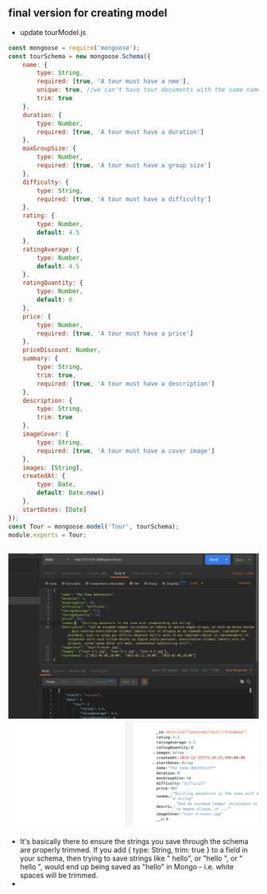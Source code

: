## final version for creating model
- update tourModel.js
```js
const mongoose = require('mongoose');
const tourSchema = new mongoose.Schema({
    name: {
        type: String,
        required: [true, 'A tour must have a nme'],
        unique: true, //we can't have tour documents with the same name
        trim: true
    },
    duration: {
        type: Number,
        required: [true, 'A tour must have a duration']
    },
    maxGroupSize: {
        type: Number,
        required: [true, 'A tour must have a group size']
    },
    difficulty: {
        type: String,
        required: [true, 'A tour must have a difficulty']
    },
    rating: {
        type: Number,
        default: 4.5
    },
    ratingAverage: {
        type: Number,
        default: 4.5
    },
    ratingQuantity: {
        type: Number,
        default: 0
    },
    price: {
        type: Number,
        required: [true, 'A tour must have a price']
    },
    priceDiscount: Number,
    summary: {
        type: String,
        trim: true,
        required: [true, 'A tour must have a description']
    },
    description: {
        type: String,
        trim: true
    },
    imageCover: {
        type: String,
        required: [true, 'A tour must have a cover image']
    },
    images: [String],
    createdAt: {
        type: Date,
        default: Date.now()
    },
    startDates: [Date]
});
const Tour = mongoose.model('Tour', tourSchema);
module.exports = Tour;
```
![](img/2019-12-25-15-23-02.png)
![](img/2019-12-25-15-22-49.png)
---
- It's basically there to ensure the strings you save through the schema are properly trimmed. If you add { type: String, trim: true } to a field in your schema, then trying to save strings like "  hello", or "hello  ", or "  hello  ", would end up being saved as "hello" in Mongo - i.e. white spaces will be trimmed.
- 